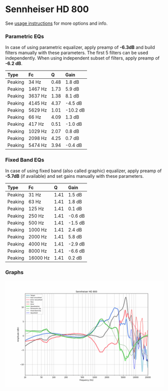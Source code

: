 # Sennheiser HD 800
See [usage instructions](https://github.com/jaakkopasanen/AutoEq#usage) for more options and info.

### Parametric EQs
In case of using parametric equalizer, apply preamp of **-6.3dB** and build filters manually
with these parameters. The first 5 filters can be used independently.
When using independent subset of filters, apply preamp of **-6.2 dB**.

| Type    | Fc      |    Q | Gain     |
|:--------|:--------|:-----|:---------|
| Peaking | 34 Hz   | 0.48 | 1.8 dB   |
| Peaking | 1467 Hz | 1.73 | 5.9 dB   |
| Peaking | 3637 Hz | 1.38 | 8.1 dB   |
| Peaking | 4145 Hz | 4.37 | -4.5 dB  |
| Peaking | 5629 Hz | 1.01 | -10.2 dB |
| Peaking | 66 Hz   | 4.09 | 1.3 dB   |
| Peaking | 417 Hz  | 0.51 | -1.0 dB  |
| Peaking | 1029 Hz | 2.07 | 0.8 dB   |
| Peaking | 2098 Hz | 4.25 | 0.7 dB   |
| Peaking | 5474 Hz | 3.94 | -0.4 dB  |

### Fixed Band EQs
In case of using fixed band (also called graphic) equalizer, apply preamp of **-5.7dB**
(if available) and set gains manually with these parameters.

| Type    | Fc       |    Q | Gain    |
|:--------|:---------|:-----|:--------|
| Peaking | 31 Hz    | 1.41 | 1.5 dB  |
| Peaking | 63 Hz    | 1.41 | 1.8 dB  |
| Peaking | 125 Hz   | 1.41 | 0.1 dB  |
| Peaking | 250 Hz   | 1.41 | -0.6 dB |
| Peaking | 500 Hz   | 1.41 | -1.5 dB |
| Peaking | 1000 Hz  | 1.41 | 2.4 dB  |
| Peaking | 2000 Hz  | 1.41 | 5.8 dB  |
| Peaking | 4000 Hz  | 1.41 | -2.9 dB |
| Peaking | 8000 Hz  | 1.41 | -6.6 dB |
| Peaking | 16000 Hz | 1.41 | 0.2 dB  |

### Graphs
![](./Sennheiser%20HD%20800.png)